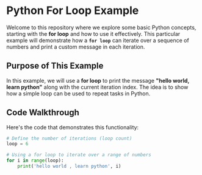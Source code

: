 # Python For Loop Example

Welcome to this repository where we explore some basic Python concepts, starting with the **for loop** and how to use it effectively. This particular example will demonstrate how a **`for loop`** can iterate over a sequence of numbers and print a custom message in each iteration.

## Purpose of This Example

In this example, we will use a **for loop** to print the message **"hello world, learn python"** along with the current iteration index. The idea is to show how a simple loop can be used to repeat tasks in Python.

## Code Walkthrough

Here's the code that demonstrates this functionality:

```python
# Define the number of iterations (loop count)
loop = 6

# Using a for loop to iterate over a range of numbers
for i in range(loop):
    print('hello world , learn python', i)
